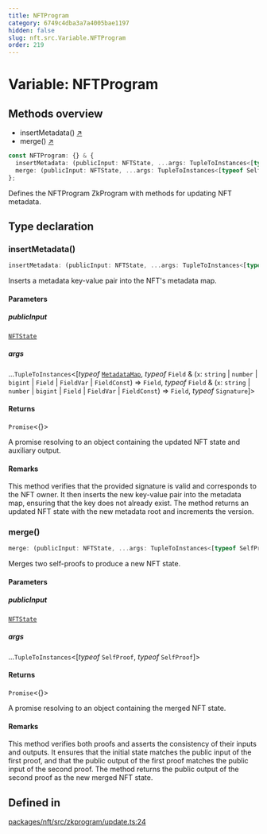 ```yaml
---
title: NFTProgram
category: 6749c4dba3a7a4005bae1197
hidden: false
slug: nft.src.Variable.NFTProgram
order: 219
---
```


# Variable: NFTProgram

## Methods overview

- insertMetadata() [↗](#insertmetadata)
- merge() [↗](#merge)

```ts
const NFTProgram: {} & {
  insertMetadata: (publicInput: NFTState, ...args: TupleToInstances<[typeof MetadataMap, typeof Field & (x: string | number | bigint | Field | FieldVar | FieldConst) => Field, typeof Field & (x: string | number | bigint | Field | FieldVar | FieldConst) => Field, typeof Signature]>) => Promise<{}>;
  merge: (publicInput: NFTState, ...args: TupleToInstances<[typeof SelfProof, typeof SelfProof]>) => Promise<{}>;
};
```

Defines the NFTProgram ZkProgram with methods for updating NFT metadata.

## Type declaration

### insertMetadata()

```ts
insertMetadata: (publicInput: NFTState, ...args: TupleToInstances<[typeof MetadataMap, typeof Field & (x: string | number | bigint | Field | FieldVar | FieldConst) => Field, typeof Field & (x: string | number | bigint | Field | FieldVar | FieldConst) => Field, typeof Signature]>) => Promise<{}>;
```

Inserts a metadata key-value pair into the NFT's metadata map.

#### Parameters

##### publicInput

[`NFTState`](nftsrcclassnftstate)

##### args

...`TupleToInstances`\<[*typeof* [`MetadataMap`](nftsrcclassmetadatamap), *typeof* `Field` & (`x`: `string` \| `number` \| `bigint` \| `Field` \| `FieldVar` \| `FieldConst`) => `Field`, *typeof* `Field` & (`x`: `string` \| `number` \| `bigint` \| `Field` \| `FieldVar` \| `FieldConst`) => `Field`, *typeof* `Signature`]\>

#### Returns

`Promise`\<\{\}\>

A promise resolving to an object containing the updated NFT state and auxiliary output.

#### Remarks

This method verifies that the provided signature is valid and corresponds to the NFT owner.
It then inserts the new key-value pair into the metadata map, ensuring that the key does not already exist.
The method returns an updated NFT state with the new metadata root and increments the version.

### merge()

```ts
merge: (publicInput: NFTState, ...args: TupleToInstances<[typeof SelfProof, typeof SelfProof]>) => Promise<{}>;
```

Merges two self-proofs to produce a new NFT state.

#### Parameters

##### publicInput

[`NFTState`](nftsrcclassnftstate)

##### args

...`TupleToInstances`\<[*typeof* `SelfProof`, *typeof* `SelfProof`]\>

#### Returns

`Promise`\<\{\}\>

A promise resolving to an object containing the merged NFT state.

#### Remarks

This method verifies both proofs and asserts the consistency of their inputs and outputs.
It ensures that the initial state matches the public input of the first proof,
and that the public output of the first proof matches the public input of the second proof.
The method returns the public output of the second proof as the new merged NFT state.

## Defined in

[packages/nft/src/zkprogram/update.ts:24](https://github.com/zkcloudworker/minatokens-lib/blob/main/packages/nft/src/zkprogram/update.ts#L24)
